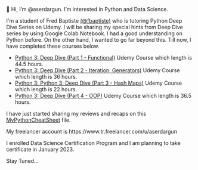 👋 Hi, I’m @aserdargun. I’m interested in Python and Data Science.

I'm a student of Fred Baptiste <a href="https://github.com/fbaptiste" target="_blank">(@fbaptiste)</a> who is tutoring Python Deep Dive Series on Udemy. I will be sharing my special hints from Deep Dive series by using Google Colab Notebook.
I had a good understanding on Python before. On the other hand, I wanted to go far beyond this. Till now, I have completed these courses below.
* <a href="https://www.udemy.com/course/python-3-deep-dive-part-1/?referralCode=E46B931C71EE01845062/" target="_blank">Python 3: Deep Dive (Part 1 - Functional)</a> Udemy Course which length is 44.5 hours.
* <a href="https://www.udemy.com/course/python-3-deep-dive-part-2/?referralCode=3E7AFEF5174F04E5C8D4/" target="_blank">Python 3: Deep Dive (Part 2 - Iteration, Generators)</a> Udemy Course which length is 36 hours.
* <a href="https://www.udemy.com/course/python-3-deep-dive-part-3/?referralCode=C5B0D9AB965B9BF4C49F/" target="_blank">Python 3: Python 3: Deep Dive (Part 3 - Hash Maps)</a> Udemy Course which length is 22 hours.
* <a href="https://www.udemy.com/course/python-3-deep-dive-part-4/?referralCode=3BB758BE4C04FB983E6F/" target="_blank">Python 3: Deep Dive (Part 4 - OOP)</a> Udemy Course which length is 36.5 hours.
<p>I have just started sharing my reviews and recaps on this <a href="https://github.com/aserdargun/aserdargun/blob/main/MyPythonCheatSheet.ipynb">MyPythonCheatSheet</a> file.
<p>My freelancer account is https://www.tr.freelancer.com/u/aserdargun
<p>I enrolled Data Science Certification Program and I am planning to take certificate in January 2023.
<p>Stay Tuned...


<!---
aserdargun/aserdargun is a ✨ special ✨ repository because its `README.md` (this file) appears on your GitHub profile.
You can click the Preview link to take a look at your changes.
--->

